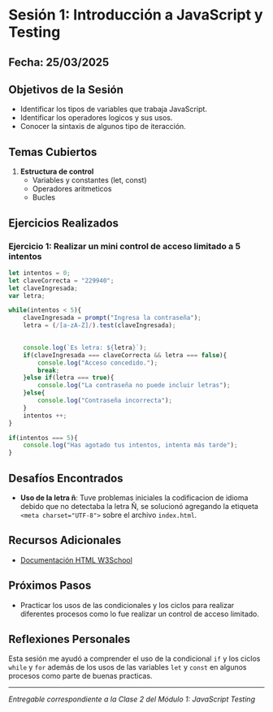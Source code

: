 # Sesión 1: Introducción a JavaScript y Testing

## Fecha: 25/03/2025

## Objetivos de la Sesión

 - Identificar los tipos de variables que trabaja JavaScript.
 - Identificar los operadores logicos y sus usos.
 - Conocer la sintaxis de algunos tipo de iteracción.

## Temas Cubiertos

1. **Estructura de control**
   - Variables y constantes (let, const)
	- Operadores aritmeticos
	- Bucles

## Ejercicios Realizados

### Ejercicio 1: Realizar un mini control de acceso limitado a 5 intentos

```javascript
let intentos = 0;
let claveCorrecta = "229940";
let claveIngresada;
var letra;

while(intentos < 5){
    claveIngresada = prompt("Ingresa la contraseña");
    letra = (/[a-zA-Z]/).test(claveIngresada);
    

    console.log(`Es letra: ${letra}`);
    if(claveIngresada === claveCorrecta && letra === false){
        console.log("Acceso concedido.");
        break;
    }else if(letra === true){
        console.log("La contraseña no puede incluir letras");        
    }else{
        console.log("Contraseña incorrecta");
    }
    intentos ++;
}

if(intentos === 5){
    console.log("Has agotado tus intentos, intenta más tarde");
}
```
## Desafíos Encontrados

- **Uso de la letra ñ**: Tuve problemas iniciales la codificacion de idioma debido que no detectaba la letra Ñ, se solucionó agregando la etiqueta `<meta charset="UTF-8">` sobre el archivo `index.html`.

## Recursos Adicionales

- [Documentación HTML <meta> W3School](https://www.w3schools.com/tags/att_meta_charset.asp)

## Próximos Pasos

- Practicar los usos de las condicionales y los ciclos para realizar diferentes procesos como lo fue realizar un control de acceso limitado.

## Reflexiones Personales

Esta sesión me ayudó a comprender el uso de la condicional `if` y los ciclos `while` y `for` además de los usos de las variables `let` y `const` en algunos procesos como parte de buenas practicas.

---

*Entregable correspondiente a la Clase 2 del Módulo 1: JavaScript Testing*

